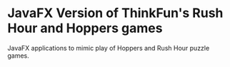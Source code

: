 # JavaFX Version of ThinkFun's Rush Hour and Hoppers games
JavaFX applications to mimic play of Hoppers and Rush Hour puzzle games.  
